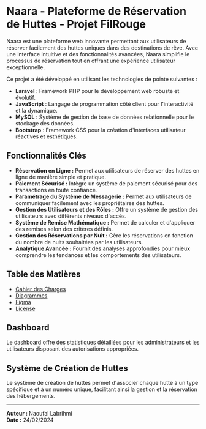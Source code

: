 # Naara - Plateforme de Réservation de Huttes - Projet FilRouge

Naara est une plateforme web innovante permettant aux utilisateurs de réserver facilement des huttes uniques dans des destinations de rêve. Avec une interface intuitive et des fonctionnalités avancées, Naara simplifie le processus de réservation tout en offrant une expérience utilisateur exceptionnelle.

Ce projet a été développé en utilisant les technologies de pointe suivantes :

- **Laravel** : Framework PHP pour le développement web robuste et évolutif.
- **JavaScript** : Langage de programmation côté client pour l'interactivité et la dynamique.
- **MySQL** : Système de gestion de base de données relationnelle pour le stockage des données.
- **Bootstrap** : Framework CSS pour la création d'interfaces utilisateur réactives et esthétiques.

## Fonctionnalités Clés

- **Réservation en Ligne :** Permet aux utilisateurs de réserver des huttes en ligne de manière simple et pratique.
- **Paiement Sécurisé :** Intègre un système de paiement sécurisé pour des transactions en toute confiance.
- **Paramétrage du Système de Messagerie :** Permet aux utilisateurs de communiquer facilement avec les propriétaires des huttes.
- **Gestion des Utilisateurs et des Rôles :** Offre un système de gestion des utilisateurs avec différents niveaux d'accès.
- **Système de Remise Mathématique :** Permet de calculer et d'appliquer des remises selon des critères définis.
- **Gestion des Réservations par Nuit :** Gère les réservations en fonction du nombre de nuits souhaitées par les utilisateurs.
- **Analytique Avancée :** Fournit des analyses approfondies pour mieux comprendre les tendances et les comportements des utilisateurs.

## Table des Matières

- [Cahier des Charges](https://github.com/Youcode-Classe-E-2023-2024/NaoufalLabrihmi_FIL_ROUGE/blob/main/Cahier%20des%20charges%20Et%20Diagrammes/Docs/filRouge%20cahier%20de%20charge.pdf)
- [Diagrammes](https://github.com/Youcode-Classe-E-2023-2024/NaoufalLabrihmi_FIL_ROUGE/blob/main/Cahier%20des%20charges%20Et%20Diagrammes/Diagrammes/FillrougeDG.pdf)
- [Figma]([https://www.figma.com/file/ajAuCPrZLdP64vzQuDf0Bx/FilRouge?node-id=0%3A1](https://www.figma.com/file/bXOxkglq3G0SnbgNaRjhQJ/filrg?type=design&node-id=0-1&mode=design&t=8qRoNd4KwZ5KiACP-0))
- [License](LICENSE.md)

## Dashboard

Le dashboard offre des statistiques détaillées pour les administrateurs et les utilisateurs disposant des autorisations appropriées.

## Système de Création de Huttes

Le système de création de huttes permet d'associer chaque hutte à un type spécifique et à un numéro unique, facilitant ainsi la gestion et la réservation des hébergements.

---
**Auteur :** Naoufal Labrihmi  
**Date :** 24/02/2024
